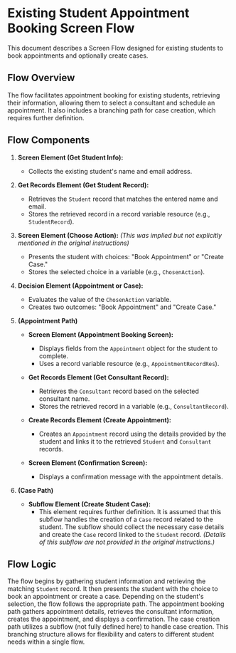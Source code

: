 # Existing Student Appointment Booking Screen Flow

This document describes a Screen Flow designed for existing students to book appointments and optionally create cases.

## Flow Overview

The flow facilitates appointment booking for existing students, retrieving their information, allowing them to select a consultant and schedule an appointment.  It also includes a branching path for case creation, which requires further definition.

## Flow Components

1. **Screen Element (Get Student Info):**
    * Collects the existing student's name and email address.

2. **Get Records Element (Get Student Record):**
    * Retrieves the `Student` record that matches the entered name and email.
    * Stores the retrieved record in a record variable resource (e.g., `StudentRecord`).

3. **Screen Element (Choose Action):** *(This was implied but not explicitly mentioned in the original instructions)*
    * Presents the student with choices: "Book Appointment" or "Create Case."
    * Stores the selected choice in a variable (e.g., `ChosenAction`).

4. **Decision Element (Appointment or Case):**
    * Evaluates the value of the `ChosenAction` variable.
    * Creates two outcomes: "Book Appointment" and "Create Case."

5. **(Appointment Path)**

    * **Screen Element (Appointment Booking Screen):**
        * Displays fields from the `Appointment` object for the student to complete.
        * Uses a record variable resource (e.g., `AppointmentRecordRes`).

    * **Get Records Element (Get Consultant Record):**
        * Retrieves the `Consultant` record based on the selected consultant name.
        * Stores the retrieved record in a variable (e.g., `ConsultantRecord`).

    * **Create Records Element (Create Appointment):**
        * Creates an `Appointment` record using the details provided by the student and links it to the retrieved `Student` and `Consultant` records.

    * **Screen Element (Confirmation Screen):**
        * Displays a confirmation message with the appointment details.

6. **(Case Path)**

    * **Subflow Element (Create Student Case):**
        * This element requires further definition.  It is assumed that this subflow handles the creation of a `Case` record related to the student.  The subflow should collect the necessary case details and create the `Case` record linked to the `Student` record.  *(Details of this subflow are not provided in the original instructions.)*



## Flow Logic

The flow begins by gathering student information and retrieving the matching `Student` record.  It then presents the student with the choice to book an appointment or create a case.  Depending on the student's selection, the flow follows the appropriate path. The appointment booking path gathers appointment details, retrieves the consultant information, creates the appointment, and displays a confirmation. The case creation path utilizes a subflow (not fully defined here) to handle case creation.  This branching structure allows for flexibility and caters to different student needs within a single flow.
